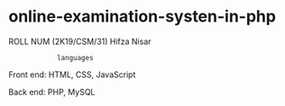 # online-examination-systen-in-php

ROLL NUM (2K19/CSM/31) Hifza Nisar


                languages
Front end: HTML, CSS, JavaScript  

 Back end: PHP, MySQL  
